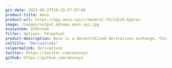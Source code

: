 ```yaml
---
git-date: 2023-08-27T10:15:57-07:00
product-title: Aevo
product-url: https://app.aevo.xyz/r/General-Childish-Egorov
image: /images/output_md/www.aevo.xyz.jpg
ecosystem: ethereum
filter: Options, Perpetual
product-description: Aevo is a decentralized derivatives exchange, focused on options. The exchange runs on a custom EVM roll-up that rolls up to Ethereum. Aevo operates an off-chain orderbook with on-chain settlements.
coltitle: "Derivatives"
colpermalink: derivatives
twitter: https://twitter.com/aevoxyz
github: https://github.com/aevoxyz
---
```

